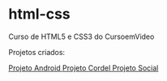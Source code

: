 # html-css
 Curso de HTML5 e CSS3 do CursoemVideo

 Projetos criados:
 <p>
  <a href="https://miguelciancio.github.io/projeto-android/"> Projeto Android
  <a href="https://miguelciancio.github.io/projeto-cordel/"> Projeto Cordel
  <a href="https://miguelciancio.github.io/projeto-social/"> Projeto Social
 </p>

